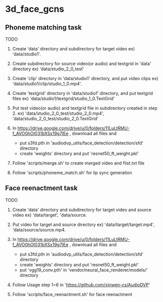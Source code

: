 # 3d_face_gcns

## Phoneme matching task
TODO
1. Create 'data' directory and subdirectory for target video ex)  'data/studio1'.
2. Create subdirectory for source video(or audio) and textgrid in 'data' directory ex) 'data/studio_2_0_test'
3. Create 'clip' directory in 'data/studio1' directory, and put video clips ex) 'data/studio1/clip/studio_1_0.mp4'.
4. Create 'textgrid' directory in 'data/studio1' directory, and put textgrid files ex) 'data/studio1/textgrid/studio_1_0.TextGrid'
5. Put test video(or audio) and textgrid file in subdirectory created in step 2. ex) 'data/studio_2_0_test/studio_2_0.mp4', 'data/studio_2_0_test/studio_2_0.TextGrid'

6. In https://drive.google.com/drive/u/0/folders/11LuLtRMU-f_AVO0hOI031bXSx19g7IEe , download all files and
    - put s3fd.pth in 'audiodvp_utils/face_detection/detection/sfd' directory
    - create 'weights' directory and put 'resnet50_ft_weight.pkl'
 
7. Follow 'scripts/merge.sh' to create merged video and flist.txt file
8. Follow 'scripts/phoneme_match.sh' for lip sync generation


## Face reenactment task

TODO
1. Create 'data' directory and subdirectory for target video and source video ex)  'data/target', 'data/source. 
2. Put video for target and source directory ex) 'data/target/target.mp4', 'data/source/source.mp4.
3. In https://drive.google.com/drive/u/0/folders/11LuLtRMU-f_AVO0hOI031bXSx19g7IEe , download all files and
    - put s3fd.pth in 'audiodvp_utils/face_detection/detection/sfd' directory
    - create 'weights' directory and put 'resnet50_ft_weight.pkl'
    - put 'vgg19_conv.pth' in 'vendor/neural_face_renderer/models/' directory

4. Follow Usage step 1~6 in  'https://github.com/xinwen-cs/AudioDVP'
5. Follow 'scripts/face_reenactment.sh' for face reenactment
